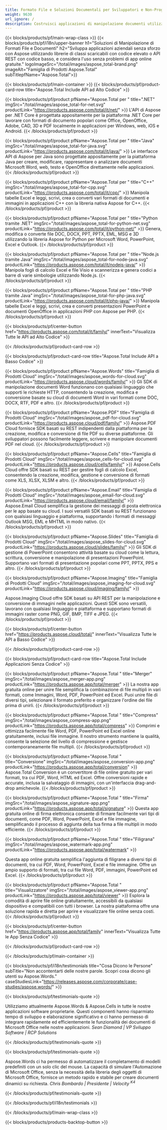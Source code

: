 ```yaml
---
title: Formato File e Soluzioni Documentali per Sviluppatori e Non-Programmatori
weight: 9630
url_ignore: /
description: Costruisci applicazioni di manipolazione documenti utilizzando API High Code o Low Code, o semplicemente utilizza app multipiattaforma per visualizzare, confrontare, ispezionare o convertire più di 100 formati di file. Scopri Aspose, il principale fornitore di API di elaborazione documenti e soluzioni software.
---
```


{{< blocks/products/pf/main-wrap-class >}}
{{< blocks/products/pf/i18n/upper-banner h1="Soluzioni di Manipolazione di Formati File e Documenti" h2="Sviluppa applicazioni aziendali senza sforzo con Aspose utilizzando librerie di classi scaricabili con codice elevato o API REST con codice basso, e considera l'uso senza problemi di app online gratuite." logoImageSrc="/total/images/aspose_total-brand.png" imageAlt="Famiglia di Prodotti Aspose.Total" subTitlepfName="Aspose.Total">}}

{{< blocks/products/pf/main-container >}}
{{< blocks/products/pf/product-card-row title="Aspose.Total Include API ad Alto Codice" >}}

{{< blocks/products/pf/product pfName="Aspose.Total per " title=".NET" imgSrc="/total/images/aspose_total-for-net.svg" productLink="https://products.aspose.com/total/it/net/" >}}
L'API di Aspose per .NET Core è progettata appositamente per la piattaforma .NET Core per lavorare con formati di documento popolari come Office, OpenOffice, Adobe, CAD, 3D e PDF localmente in applicazioni per Windows, web, iOS e Android.
{{< /blocks/products/pf/product >}}

{{< blocks/products/pf/product pfName="Aspose.Total per " title="Java" imgSrc="/total/images/aspose_total-for-java.svg" productLink="https://products.aspose.com/total/it/java/" >}}
Le interfacce API di Aspose per Java sono progettate appositamente per la piattaforma Java per creare, modificare, rappresentare o analizzare documenti Microsoft Word, web, testo e OpenOffice direttamente nelle applicazioni.
{{< /blocks/products/pf/product >}}

{{< blocks/products/pf/product pfName="Aspose.Total per " title="C++" imgSrc="/total/images/aspose_total-for-cpp.svg" productLink="https://products.aspose.com/total/it/cpp/" >}}
Manipola tabelle Excel e leggi, scrivi, crea o converti vari formati di documenti e immagini in applicazioni C++ con la libreria nativa Aspose for C++.
{{< /blocks/products/pf/product >}}

{{< blocks/products/pf/product pfName="Aspose.Total per " title="Python tramite .NET" imgSrc="/total/images/aspose_total-for-python-net.svg" productLink="https://products.aspose.com/total/it/python-net/" >}}
Genera, modifica o converte file DOC, DOCX, PPT, PPTX, EML, MSG e 3D utilizzando la libreria Aspose for Python per Microsoft Word, PowerPoint, Excel e Outlook.
{{< /blocks/products/pf/product >}}

{{< blocks/products/pf/product pfName="Aspose.Total per " title="Node.js tramite Java" imgSrc="/total/images/aspose_total-for-node-java.svg" productLink="https://products.aspose.com/total/it/nodejs-java/" >}}
Manipola fogli di calcolo Excel e file Visio e scannerizza e genera codici a barre di varie simbologie utilizzando Node.js.
{{< /blocks/products/pf/product >}}

{{< blocks/products/pf/product pfName="Aspose.Total per " title="PHP tramite Java" imgSrc="/total/images/aspose_total-for-php-java.svg" productLink="https://products.aspose.com/total/it/php-java/" >}}
Manipola tabelle Excel e leggi, scrivi, crea e converti presentazioni PowerPoint e documenti OpenOffice in applicazioni PHP con Aspose per PHP.
{{< /blocks/products/pf/product >}}

{{< blocks/products/pf/center-button href="https://products.aspose.com/total/it/family/" innerText="Visualizza Tutte le API ad Alto Codice" >}}

{{< /blocks/products/pf/product-card-row >}}

{{< blocks/products/pf/product-card-row title="Aspose.Total Include API a Basso Codice" >}}

{{< blocks/products/pf/product pfName="Aspose.Words" title="Famiglia di Prodotti Cloud" imgSrc="/total/images/aspose_words-for-cloud.svg" productLink="https://products.aspose.cloud/words/family/" >}}
Gli SDK di manipolazione documenti Word funzionano con qualsiasi linguaggio che supporti le richieste HTTP, consentendo la creazione, modifica e conversione basate su cloud di documenti Word in vari formati come DOC, DOCX, RTF, PDF e altro.
{{< /blocks/products/pf/product >}}

{{< blocks/products/pf/product pfName="Aspose.PDF" title="Famiglia di Prodotti Cloud" imgSrc="/total/images/aspose_pdf-for-cloud.svg" productLink="https://products.aspose.cloud/pdf/family/" >}}
Aspose.PDF Cloud fornisce SDK basati su REST indipendenti dalla piattaforma per la creazione, modifica e conversione di file PDF su diverse piattaforme. Gli sviluppatori possono facilmente leggere, scrivere e manipolare documenti PDF nel cloud.
{{< /blocks/products/pf/product >}}

{{< blocks/products/pf/product pfName="Aspose.Cells" title="Famiglia di Prodotti Cloud" imgSrc="/total/images/aspose_cells-for-cloud.svg" productLink="https://products.aspose.cloud/cells/family/" >}}
Aspose.Cells Cloud offre SDK basati su REST per gestire fogli di calcolo Excel, consentendo la creazione, modifica, gestione e conversione di formati come XLS, XLSX, XLSM e altro.
{{< /blocks/products/pf/product >}}

{{< blocks/products/pf/product pfName="Aspose.Email" title="Famiglia di Prodotti Cloud" imgSrc="/total/images/aspose_email-for-cloud.svg" productLink="https://products.aspose.cloud/email/family/" >}}
Aspose.Email Cloud semplifica la gestione dei messaggi di posta elettronica per le app basate su cloud. I suoi versatili SDK basati su REST funzionano con qualsiasi linguaggio e piattaforma, supportando i formati di messaggi Outlook MSG, EML e MHTML in modo nativo.
{{< /blocks/products/pf/product >}}

{{< blocks/products/pf/product pfName="Aspose.Slides" title="Famiglia di Prodotti Cloud" imgSrc="/total/images/aspose_slides-for-cloud.svg" productLink="https://products.aspose.cloud/slides/family/" >}}
Gli SDK di gestione di PowerPoint consentono attività basate su cloud come la lettura, scrittura, conversione e manipolazione di presentazioni PowerPoint. Supportano vari formati di presentazione popolari come PPT, PPTX, PPS e altro.
{{< /blocks/products/pf/product >}}

{{< blocks/products/pf/product pfName="Aspose.Imaging" title="Famiglia di Prodotti Cloud" imgSrc="/total/images/aspose_imaging-for-cloud.svg" productLink="https://products.aspose.cloud/imaging/family/" >}}

Aspose.Imaging Cloud offre SDK basati su API REST per la manipolazione e conversione di immagini nelle applicazioni. Questi SDK sono versatili, lavorano con qualsiasi linguaggio e piattaforma e supportano formati di immagini raster come PNG, GIF, BMP, TIFF e JPEG.
{{< /blocks/products/pf/product >}}

{{< blocks/products/pf/center-button href="https://products.aspose.cloud/total/" innerText="Visualizza Tutte le API a Basso Codice" >}}

{{< /blocks/products/pf/product-card-row >}}

{{< blocks/products/pf/product-card-row title="Aspose.Total Include Applicazioni Senza Codice" >}}

{{< blocks/products/pf/product pfName="Aspose.Total " title="Merger" imgSrc="/total/images/aspose_merger-app.png" productLink="https://products.aspose.app/total/merger" >}}
La nostra app gratuita online per unire file semplifica la combinazione di file multipli in vari formati, come Immagini, Word, PDF, PowerPoint ed Excel. Puoi unire file di diversi tipi, selezionare il formato preferito e organizzare l'ordine dei file prima di unirli.
{{< /blocks/products/pf/product >}}

{{< blocks/products/pf/product pfName="Aspose.Total " title="Compress" imgSrc="/total/images/aspose_compress-app.png" productLink="https://products.aspose.app/total/compress" >}}
Comprimi e ottimizza facilmente file Word, PDF, PowerPoint ed Excel online gratuitamente, inclusi file immagine. Il nostro strumento mantiene la qualità, consente la selezione del livello di compressione e gestisce contemporaneamente file multipli.
{{< /blocks/products/pf/product >}}

{{< blocks/products/pf/product pfName="Aspose.Total " title="Conversione" imgSrc="/total/images/aspose_conversion-app.png" productLink="https://products.aspose.app/total/conversion" >}}
Aspose.Total Conversion è un convertitore di file online gratuito per vari formati, tra cui PDF, Word, HTML ed Excel. Offre conversioni rapide e accurate, inclusa la salvataggio di immagini, con un'interfaccia drag-and-drop amichevole.
{{< /blocks/products/pf/product >}}

{{< blocks/products/pf/product pfName="Aspose.Total " title="Firma" imgSrc="/total/images/aspose_signature-app.png" productLink="https://products.aspose.app/total/signature" >}}
Questa app gratuita online di firma elettronica consente di firmare facilmente vari tipi di documenti, come PDF, Word, PowerPoint, Excel e file immagine, semplificando il processo di aggiunta della tua firma a file multipli in modo efficiente.
{{< /blocks/products/pf/product >}}

{{< blocks/products/pf/product pfName="Aspose.Total " title="Filigrana" imgSrc="/total/images/aspose_watermark-app.png" productLink="https://products.aspose.app/total/watermark" >}}

Questa app online gratuita semplifica l'aggiunta di filigrane a diversi tipi di documenti, tra cui PDF, Word, PowerPoint, Excel e file immagine. Offre un ampio supporto di formati, tra cui file Word, PDF, immagini, PowerPoint ed Excel.
{{< /blocks/products/pf/product >}}

{{< blocks/products/pf/product pfName="Aspose.Total " title="Visualizzatore" imgSrc="/total/images/aspose_viewer-app.png" productLink="https://products.aspose.app/total/viewer" >}}
Esplora la comodità di aprire file online gratuitamente, accessibili da qualsiasi dispositivo e compatibili con tutti i browser. La nostra piattaforma offre una soluzione rapida e diretta per aprire e visualizzare file online senza costi.
{{< /blocks/products/pf/product >}}

{{< blocks/products/pf/center-button href="https://products.aspose.app/total/family" innerText="Visualizza Tutte le App Senza Codice" >}}

{{< /blocks/products/pf/product-card-row >}}

{{< /blocks/products/pf/main-container >}}

{{< blocks/products/pf/i18n/testimonials title="Cosa Dicono le Persone" subTitle="Non accontentarti delle nostre parole. Scopri cosa dicono gli utenti su Aspose.Words." caseStudiesLink="https://releases.aspose.com/corporate/case-studies/aspose.words/" >}}

{{< blocks/products/pf/testimonials-quote >}}
<p class="first">
Utilizziamo attualmente Aspose.Words &amp; Aspose.Cells in tutte le nostre applicazioni software proprietarie. Questi componenti hanno risparmiato tempo di sviluppo e elaborazione significativo e ci hanno permesso di integrare rapidamente ed efficientemente le funzionalità dei documenti di Microsoft Office nelle nostre applicazioni.
<em>
  Sean Diamond | VP Sviluppo Software | RCP Solutions
</em>
</p>

{{< /blocks/products/pf/testimonials-quote >}}

{{< blocks/products/pf/testimonials-quote >}}
<p class="second">
Aspose.Words ci ha permesso di automatizzare il completamento di modelli predefiniti con un solo clic del mouse. La capacità di simulare l'Automazione di Microsoft Office, senza la necessità della libreria degli oggetti di Microsoft Office, fornisce un metodo rapido e stabile per creare documenti dinamici su richiesta.
<em>
  Chris Bombardo | Presidente | Velocity
  <sup>
    K4
  </sup>
</em>
</p>
{{< /blocks/products/pf/testimonials-quote >}}

{{< /blocks/products/pf/i18n/testimonials >}}

{{< /blocks/products/pf/main-wrap-class >}}

{{< blocks/products/products-backtop-button >}}
